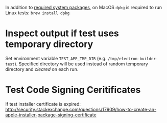 In addition to [required system packages](./multi-platform-build.md), on MacOS `dpkg` is required to run Linux tests: `brew install dpkg`

# Inspect output if test uses temporary directory
Set environment variable `TEST_APP_TMP_DIR` (e.g. `/tmp/electron-builder-test`).
Specified directory will be used instead of random temporary directory and *cleared* on each run.

# Test Code Signing Ceritificates
If test installer certificate is expired: http://security.stackexchange.com/questions/17909/how-to-create-an-apple-installer-package-signing-certificate